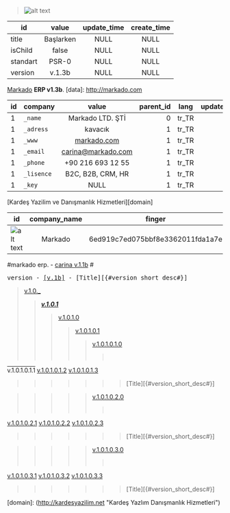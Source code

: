 <MTMarkdownOptions output='raw'>


> ![alt text][logo]






[logom48]: http://kardesyazilim.net/m64.png "Markado"
[mqr48]: http://kardesyazilim.net/mqr64.png "Markado"

[logo]: http://kardesyazilim.net/k64.png "Kardeş Yazılım Danışmanlık Hizmetleri"
[logo2]: http://kardesyazilim.net/m64.png "Kardeş Yazılım Danışmanlık Hizmetleri"
[logo3]: http://kardesyazilim.net/mqr64.png "Kardeş Yazılım Danışmanlık Hizmetleri"
[logo4]: http://kardesyazilim.net/kqr64.png "Kardeş Yazılım Danışmanlık Hizmetleri"


| id | value | update_time | create_time |
| ------------- |:-------------: |:-------------: |:-------------: |
| title | Başlarken| NULL | NULL |
| isChild | false | NULL | NULL |
| standart | PSR-0 | NULL | NULL |
| version | v.1.3b | NULL | NULL |





 

[Markado](http://markado.com) **ERP v1.3b**.
[data]: http://markado.com

| id       | company        | value          | parent_id | lang | update_time | create_time |
| ------------- |:------------- |:-------------:| -------------:| :-------------:| :-------------:| :-------------:|
| 1 | `_name`      |  Markado LTD. ŞTİ| 0 | tr_TR |  |  |
| 1 | `_adress`     | kavacık      | 1 | tr_TR |  |  |
| 1 | `_www`     | [markado.com][markado]      | 1 | tr_TR |  |  |
| 1 | `_email`     | carina@markado.com     | 1 | tr_TR |  |  |
| 1 | `_phone`     | +90 216 693 12 55     | 1 | tr_TR |  |  |
| 1 | `_lisence`     | B2C, B2B, CRM, HR     | 1 | tr_TR |  |  |
| 1 | `_key`     | NULL     | 1 | tr_TR |  |  |


[markado]: http://markado.com




[Kardeş Yazilim ve Danışmanlık Hizmetleri][domain]


| id |company_name|finger |_qr| version |
| ------------- | :-------------: |:-------------: |:-------------: |:-------------: |
| ![alt text][logom48] | Markado | 6ed919c7ed075bbf8e3362011fda1a7e | ![alt text][mqr48] | __1.3b__ | 





#markado erp. - [carina v.1.1b](_push/v.1.1.b.md) #



<pre>version - <a href="/_push/" title="Carina Erp v.1b">[v.1b]</a> - [Title][{#version_short_desc#}]</pre>


>[v.1.0._](/_push/v.1.0.md "v.1.0")
>>[***v.1.0.1***](/_push/v.1.0.1.md)
>>>[v.1.0.1.0](/_push/v.1.0.1.0.md)
>>>>[v.1.0.1.0.1](/_push/v.1.0.1.0.1.md)
>>>>>[v.1.0.1.0.1.0]()
>>>>>><pre>
<a href="/_push/v.1.0.1.0.1.1.md/" style="text-decoration:overline">v.1.0.1.0.1.1</a>
<a href="/_push/v.1.0.1.0.1.2.md/">v.1.0.1.0.1.2</a>
<a href="/_push/v.1.0.1.0.1.3.md/">v.1.0.1.0.1.3</a>
</pre>
>>>>>>> [Title][{#version_short_desc#}]

>>>>>[v.1.0.1.0.2.0]() 
>>>>>><pre>
<a href="/_push/v.1.0.1.0.1.1.md">v.1.0.1.0.2.1</a>
<a href="/_push/v.1.0.1.0.1.2.md">v.1.0.1.0.2.2</a>
<a href="/_push/v.1.0.1.0.1.3.md">v.1.0.1.0.2.3</a>
</pre>
>>>>>>> [Title][{#version_short_desc#}]

>>>>>[v.1.0.1.0.3.0]() 
>>>>>><pre>
<a href="/_push/v.1.0.1.0.1.1.md">v.1.0.1.0.3.1</a>
<a href="/_push/v.1.0.1.0.1.2.md">v.1.0.1.0.3.2</a>
<a href="/_push/v.1.0.1.0.1.3.md">v.1.0.1.0.3.3</a>
</pre>
>>>>>>> [Title][{#version_short_desc#}]


[domain]: (http://kardesyazilim.net "Kardeş Yazlım Danışmanlık Hizmetleri")


</MTMarkdownOptions>